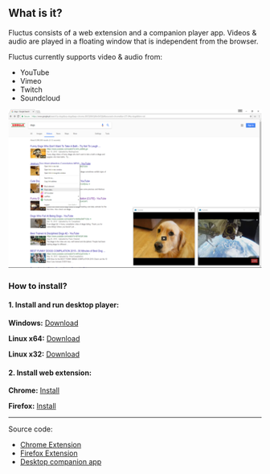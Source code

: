 ## What is it?

Fluctus consists of a web extension and a companion player app. Videos & audio are played in a floating window that is independent from the browser.

Fluctus currently supports video & audio from:
- YouTube
- Vimeo
- Twitch
- Soundcloud

![Chrome](context_menu.PNG "Example") 


### How to install?


#### 1. Install and run desktop player: 
   **Windows:** [Download](https://github.com/kivS/Fluctus/releases)


   **Linux x64:** [Download](https://github.com/kivS/Fluctus/releases)
   
   
   **Linux x32:** [Download](https://github.com/kivS/Fluctus/releases)




#### 2. Install web extension:
   **Chrome:** [Install](https://chrome.google.com/webstore/detail/fluctus/iadhmckmblfcoipnbjgphhmomfchpboa)
   
   
   **Firefox:** [Install](https://github.com/kivS/Fluctus/releases)



---



Source code:
- [Chrome Extension](https://github.com/kivS/fluctus-chrome-extension)
- [Firefox Extension](https://github.com/kivS/fluctus-firefox-extension)
- [Desktop companion app](https://github.com/kivS/Fluctus)

